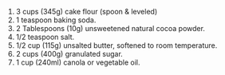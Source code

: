 1. 3 cups (345g) cake flour (spoon & leveled)
2. 1 teaspoon baking soda.
3. 2 Tablespoons (10g) unsweetened natural cocoa powder.
4. 1/2 teaspoon salt.
5. 1/2 cup (115g) unsalted butter, softened to room temperature.
6. 2 cups (400g) granulated sugar.
7. 1 cup (240ml) canola or vegetable oil.
